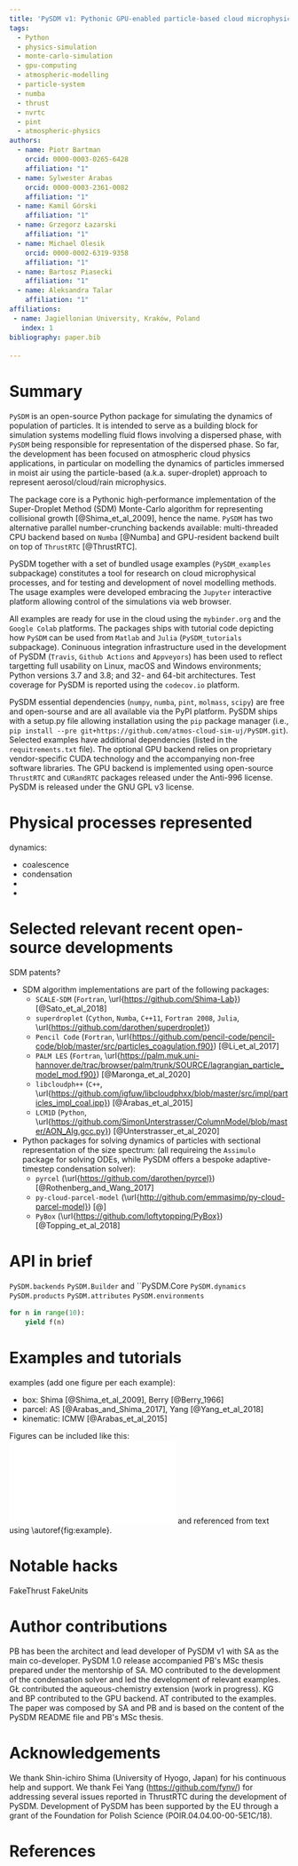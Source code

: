 ```yaml
---
title: 'PySDM v1: Pythonic GPU-enabled particle-based cloud microphysics package'
tags:
  - Python
  - physics-simulation 
  - monte-carlo-simulation 
  - gpu-computing 
  - atmospheric-modelling 
  - particle-system 
  - numba 
  - thrust 
  - nvrtc 
  - pint 
  - atmospheric-physics
authors:
  - name: Piotr Bartman
    orcid: 0000-0003-0265-6428
    affiliation: "1"
  - name: Sylwester Arabas
    orcid: 0000-0003-2361-0082
    affiliation: "1"
  - name: Kamil Górski
    affiliation: "1"
  - name: Grzegorz Łazarski
    affiliation: "1"
  - name: Michael Olesik
    orcid: 0000-0002-6319-9358
    affiliation: "1"
  - name: Bartosz Piasecki
    affiliation: "1"
  - name: Aleksandra Talar
    affiliation: "1"
affiliations:
 - name: Jagiellonian University, Kraków, Poland
   index: 1
bibliography: paper.bib

---
```


# Summary

`PySDM` is an open-source Python package for simulating the dynamics of population of particles. 
It is intended to serve as a building block for simulation systems modelling fluid flows involving a dispersed phase, with `PySDM` being responsible for representation of the dispersed phase. 
So far, the development has been focused on atmospheric cloud physics applications, in particular on modelling the dynamics of particles immersed in moist air using the particle-based (a.k.a. super-droplet) approach to represent aerosol/cloud/rain microphysics. 

The package core is a Pythonic high-performance implementation of the Super-Droplet Method (SDM) Monte-Carlo algorithm for representing collisional growth [@Shima_et_al_2009], hence the name. 
`PySDM` has two alternative parallel number-crunching backends available: multi-threaded CPU backend based on `Numba` [@Numba] and GPU-resident backend built on top of `ThrustRTC` [@ThrustRTC].

PySDM together with a set of bundled usage examples (`PySDM_examples` subpackage) constitutes a tool for research on cloud microphysical processes, and for testing and development of novel modelling methods.
The usage examples were developed embracing the `Jupyter` interactive platform allowing control of the simulations via web browser.

All examples are ready for use in the cloud using the `mybinder.org` and the `Google Colab` platforms.
The packages ships with tutorial code depicting how `PySDM` can be used from `Matlab` and `Julia` (`PySDM_tutorials` subpackage).
Coninuous integration infrastructure used in the development of PySDM (`Travis`, `Github Actions` and `Appveyors`) has been used to reflect targetting full usability on Linux, macOS and Windows environments; Python versions 3.7 and 3.8; and 32- and 64-bit architectures.
Test coverage for PySDM is reported using the `codecov.io` platform.

PySDM essential dependencies (`numpy`, `numba`, `pint`, `molmass`, `scipy`) are free and open-sourse and are all available via the PyPI platform.
PySDM ships with a setup.py file allowing installation using the `pip` package manager (i.e., `pip install --pre git+https://github.com/atmos-cloud-sim-uj/PySDM.git`).
Selected examples have additional dependencies (listed in the `requitrements.txt` file). 
The optional GPU backend relies on proprietary vendor-specific CUDA technology and the accompanying non-free software libraries. 
The GPU backend is implemented using open-source `ThrustRTC` and `CURandRTC` packages released under the Anti-996 license.
PySDM is released under the GNU GPL v3 license.

# Physical processes represented

dynamics:
  - coalescence
  - condensation
  - 
  - 

# Selected relevant recent open-source developments

SDM patents?

  - SDM algorithm implementations are part of the following packages:
    - `SCALE-SDM` (`Fortran`, \url{https://github.com/Shima-Lab}) [@Sato_et_al_2018]
    - `superdroplet` (`Cython`, `Numba`, `C++11`, `Fortran 2008`, `Julia`, \url{https://github.com/darothen/superdroplet})
    - `Pencil Code` (`Fortran`, \url{https://github.com/pencil-code/pencil-code/blob/master/src/particles_coagulation.f90}) [@Li_et_al_2017]
    - `PALM LES` (`Fortran`, \url{https://palm.muk.uni-hannover.de/trac/browser/palm/trunk/SOURCE/lagrangian_particle_model_mod.f90}) [@Maronga_et_al_2020]
    - `libcloudph++` (`C++`, \url{https://github.com/igfuw/libcloudphxx/blob/master/src/impl/particles_impl_coal.ipp}) [@Arabas_et_al_2015]
    - `LCM1D` (`Python`, \url{https://github.com/SimonUnterstrasser/ColumnModel/blob/master/AON_Alg.gcc.py}) [@Unterstrasser_et_al_2020]
  - Python packages for solving dynamics of particles with sectional representation of the size spectrum:
 (all requireing the `Assimulo` package for solving ODEs, while PySDM offers a bespoke adaptive-timestep condensation solver):
    - `pyrcel` (\url{https://github.com/darothen/pyrcel}) [@Rothenberg_and_Wang_2017]
    - `py-cloud-parcel-model` (\url{http://github.com/emmasimp/py-cloud-parcel-model}) [@]
    - `PyBox` (\url{https://github.com/loftytopping/PyBox}) [@Topping_et_al_2018]



# API in brief

`PySDM.backends`
`PySDM.Builder` and ``PySDM.Core
`PySDM.dynamics`
`PySDM.products`
`PySDM.attributes`
`PySDM.environments`

```python
for n in range(10):
    yield f(n)
```

# Examples and tutorials

examples (add one figure per each example): 
  - box: Shima [@Shima_et_al_2009], Berry [@Berry_1966]
  - parcel: AS [@Arabas_and_Shima_2017], Yang [@Yang_et_al_2018]
  - kinematic: ICMW [@Arabas_et_al_2015]

Figures can be included like this:
![Caption for example figure.\label{fig:example}](test.pdf)
and referenced from text using \autoref{fig:example}.

# Notable hacks

FakeThrust
FakeUnits

# Author contributions

PB has been the architect and lead developer of PySDM v1 with SA as the main co-developer.
PySDM 1.0 release accompanied PB's MSc thesis prepared under the mentorship of SA. 
MO contributed to the development of the condensation solver and led the development of relevant examples.
GŁ contributed the aqueous-chemistry extension (work in progress).
KG and BP contributed to the GPU backend.
AT contributed to the examples.
The paper was composed by SA and PB and is based on the content of the PySDM README file and PB's MSc thesis.

# Acknowledgements
We thank Shin-ichiro Shima (University of Hyogo, Japan) for his continuous help and support.
We thank Fei Yang (https://github.com/fynv/) for addressing several issues reported in ThrustRTC during the development of PySDM.
Development of PySDM has been supported by the EU through a grant of the Foundation for Polish Science (POIR.04.04.00-00-5E1C/18).

# References
